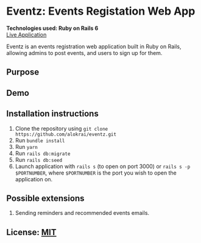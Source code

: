 # Eventz: Events Registation Web App
**Technologies used: Ruby on Rails 6**  
[Live Application](https://google.com)

Eventz is an events registration web application built in Ruby on Rails, allowing admins to post events, and users to sign up for them.

## Purpose

## Demo

## Installation instructions
1. Clone the repository using `git clone https://github.com/alokrai/eventz.git`
2. Run `bundle install`
3. Run `yarn`
4. Run `rails db:migrate`
5. Run `rails db:seed`
6. Launch application with `rails s` (to open on port 3000) or `rails s -p $PORTNUMBER`, where `$PORTNUMBER` is the port you
wish to open the application on.

## Possible extensions
1. Sending reminders and recommended events emails.


## License: [MIT](https://opensource.org/licenses/MIT)
